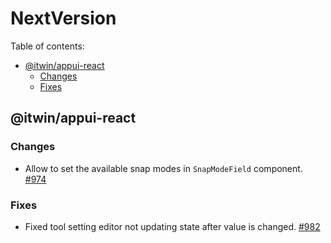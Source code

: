 # NextVersion <!-- omit from toc -->

Table of contents:

- [@itwin/appui-react](#itwinappui-react)
  - [Changes](#changes)
  - [Fixes](#fixes)

## @itwin/appui-react

### Changes

- Allow to set the available snap modes in `SnapModeField` component. [#974](https://github.com/iTwin/appui/pull/974)

### Fixes

- Fixed tool setting editor not updating state after value is changed. [#982](https://github.com/iTwin/appui/pull/982)
